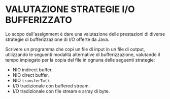 # VALUTAZIONE STRATEGIE I/O BUFFERIZZATO

Lo scopo dell'assignment è dare una valutazione delle prestazioni di diverse strategie di bufferizzazione di
I/O offerte da Java.

Scrivere un programma che copi un file di input in un file di output, utilizzando le seguenti modalità
alternative di bufferizzazione, valutando il tempo impiegato per la copia del file in ognuna delle seguenti
strategie:

* NIO indirect buffer.
* NIO direct buffer.
* NIO `transferTo()`.
* I/O tradizionale con buffered stream.
* I/O tradizionale con file stream e array di byte.